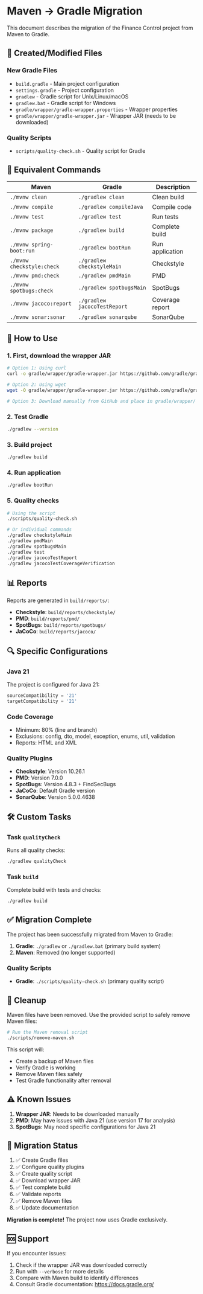 # Maven → Gradle Migration

This document describes the migration of the Finance Control project from Maven to Gradle.

## 📁 Created/Modified Files

### New Gradle Files
- `build.gradle` - Main project configuration
- `settings.gradle` - Project configuration
- `gradlew` - Gradle script for Unix/Linux/macOS
- `gradlew.bat` - Gradle script for Windows
- `gradle/wrapper/gradle-wrapper.properties` - Wrapper properties
- `gradle/wrapper/gradle-wrapper.jar` - Wrapper JAR (needs to be downloaded)

### Quality Scripts
- `scripts/quality-check.sh` - Quality script for Gradle

## 🔧 Equivalent Commands

| Maven | Gradle | Description |
|-------|--------|-------------|
| `./mvnw clean` | `./gradlew clean` | Clean build |
| `./mvnw compile` | `./gradlew compileJava` | Compile code |
| `./mvnw test` | `./gradlew test` | Run tests |
| `./mvnw package` | `./gradlew build` | Complete build |
| `./mvnw spring-boot:run` | `./gradlew bootRun` | Run application |
| `./mvnw checkstyle:check` | `./gradlew checkstyleMain` | Checkstyle |
| `./mvnw pmd:check` | `./gradlew pmdMain` | PMD |
| `./mvnw spotbugs:check` | `./gradlew spotbugsMain` | SpotBugs |
| `./mvnw jacoco:report` | `./gradlew jacocoTestReport` | Coverage report |
| `./mvnw sonar:sonar` | `./gradlew sonarqube` | SonarQube |

## 🚀 How to Use

### 1. First, download the wrapper JAR
```bash
# Option 1: Using curl
curl -o gradle/wrapper/gradle-wrapper.jar https://github.com/gradle/gradle/raw/v8.7.0/gradle/wrapper/gradle-wrapper.jar

# Option 2: Using wget
wget -O gradle/wrapper/gradle-wrapper.jar https://github.com/gradle/gradle/raw/v8.7.0/gradle/wrapper/gradle-wrapper.jar

# Option 3: Download manually from GitHub and place in gradle/wrapper/
```

### 2. Test Gradle
```bash
./gradlew --version
```

### 3. Build project
```bash
./gradlew build
```

### 4. Run application
```bash
./gradlew bootRun
```

### 5. Quality checks
```bash
# Using the script
./scripts/quality-check.sh

# Or individual commands
./gradlew checkstyleMain
./gradlew pmdMain
./gradlew spotbugsMain
./gradlew test
./gradlew jacocoTestReport
./gradlew jacocoTestCoverageVerification
```

## 📊 Reports

Reports are generated in `build/reports/`:

- **Checkstyle**: `build/reports/checkstyle/`
- **PMD**: `build/reports/pmd/`
- **SpotBugs**: `build/reports/spotbugs/`
- **JaCoCo**: `build/reports/jacoco/`

## 🔍 Specific Configurations

### Java 21
The project is configured for Java 21:
```gradle
sourceCompatibility = '21'
targetCompatibility = '21'
```

### Code Coverage
- Minimum: 80% (line and branch)
- Exclusions: config, dto, model, exception, enums, util, validation
- Reports: HTML and XML

### Quality Plugins
- **Checkstyle**: Version 10.26.1
- **PMD**: Version 7.0.0
- **SpotBugs**: Version 4.8.3 + FindSecBugs
- **JaCoCo**: Default Gradle version
- **SonarQube**: Version 5.0.0.4638

## 🛠️ Custom Tasks

### Task `qualityCheck`
Runs all quality checks:
```bash
./gradlew qualityCheck
```

### Task `build`
Complete build with tests and checks:
```bash
./gradlew build
```

## ✅ Migration Complete

The project has been successfully migrated from Maven to Gradle:

1. **Gradle**: `./gradlew` or `./gradlew.bat` (primary build system)
2. **Maven**: Removed (no longer supported)

### Quality Scripts
- **Gradle**: `./scripts/quality-check.sh` (primary quality script)

## 🧹 Cleanup

Maven files have been removed. Use the provided script to safely remove Maven files:

```bash
# Run the Maven removal script
./scripts/remove-maven.sh
```

This script will:
- Create a backup of Maven files
- Verify Gradle is working
- Remove Maven files safely
- Test Gradle functionality after removal

## ⚠️ Known Issues

1. **Wrapper JAR**: Needs to be downloaded manually
2. **PMD**: May have issues with Java 21 (use version 17 for analysis)
3. **SpotBugs**: May need specific configurations for Java 21

## 📝 Migration Status

1. ✅ Create Gradle files
2. ✅ Configure quality plugins
3. ✅ Create quality script
4. ✅ Download wrapper JAR
5. ✅ Test complete build
6. ✅ Validate reports
7. ✅ Remove Maven files
8. ✅ Update documentation

**Migration is complete!** The project now uses Gradle exclusively.

## 🆘 Support

If you encounter issues:

1. Check if the wrapper JAR was downloaded correctly
2. Run with `--verbose` for more details
3. Compare with Maven build to identify differences
4. Consult Gradle documentation: https://docs.gradle.org/ 
